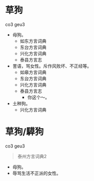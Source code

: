 # 草狗
co3 geu3
+ 母狗。
  * 如东方言词典
  * 东台方言词典
  * 兴化方言词典
  * 泰县方言志
+ 詈语，骂女性。斥作风败坏、不正经等。
  * 如皋方言词典
  * 东台方言词典
  * 兴化方言词典
  * 泰县方言志
    - 你这个～。
+ 土种狗。
  * 兴化方言词典

# 草狗/騲狗
co3 geu3
> 泰州方言词典2
- 母狗。
- 辱骂生活不正派的女性。
